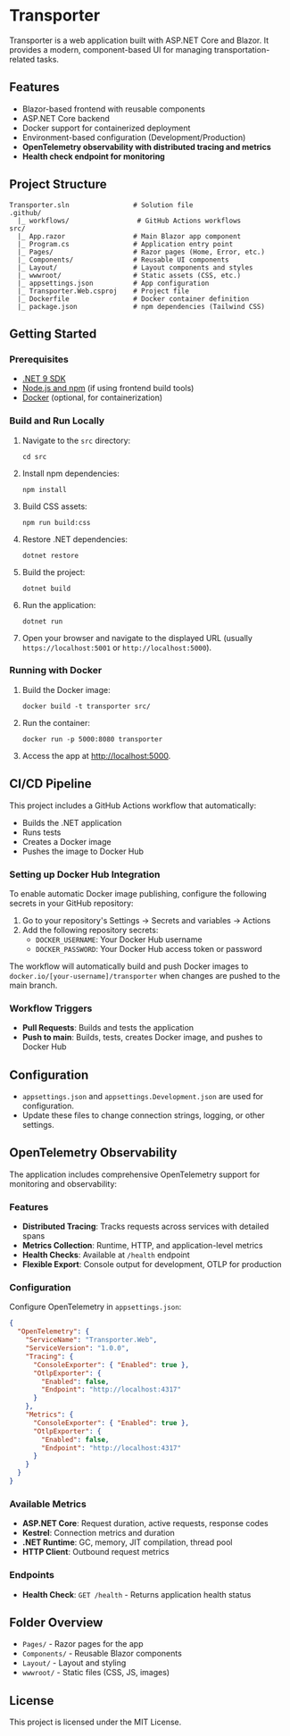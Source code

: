 # Transporter

Transporter is a web application built with ASP.NET Core and Blazor. It provides a modern, component-based UI for managing transportation-related tasks.

## Features
- Blazor-based frontend with reusable components
- ASP.NET Core backend
- Docker support for containerized deployment
- Environment-based configuration (Development/Production)
- **OpenTelemetry observability with distributed tracing and metrics**
- **Health check endpoint for monitoring**

## Project Structure
```
Transporter.sln                # Solution file
.github/
  |_ workflows/                 # GitHub Actions workflows
src/
  |_ App.razor                 # Main Blazor app component
  |_ Program.cs                # Application entry point
  |_ Pages/                    # Razor pages (Home, Error, etc.)
  |_ Components/               # Reusable UI components
  |_ Layout/                   # Layout components and styles
  |_ wwwroot/                  # Static assets (CSS, etc.)
  |_ appsettings.json          # App configuration
  |_ Transporter.Web.csproj    # Project file
  |_ Dockerfile                # Docker container definition
  |_ package.json              # npm dependencies (Tailwind CSS)
```

## Getting Started

### Prerequisites
- [.NET 9 SDK](https://dotnet.microsoft.com/download)
- [Node.js and npm](https://nodejs.org/) (if using frontend build tools)
- [Docker](https://www.docker.com/) (optional, for containerization)

### Build and Run Locally
1. Navigate to the `src` directory:
   ```pwsh
   cd src
   ```
2. Install npm dependencies:
   ```pwsh
   npm install
   ```
3. Build CSS assets:
   ```pwsh
   npm run build:css
   ```
4. Restore .NET dependencies:
   ```pwsh
   dotnet restore
   ```
5. Build the project:
   ```pwsh
   dotnet build
   ```
6. Run the application:
   ```pwsh
   dotnet run
   ```
7. Open your browser and navigate to the displayed URL (usually `https://localhost:5001` or `http://localhost:5000`).

### Running with Docker
1. Build the Docker image:
   ```pwsh
   docker build -t transporter src/
   ```
2. Run the container:
   ```pwsh
   docker run -p 5000:8080 transporter
   ```
3. Access the app at [http://localhost:5000](http://localhost:5000).

## CI/CD Pipeline

This project includes a GitHub Actions workflow that automatically:
- Builds the .NET application
- Runs tests
- Creates a Docker image
- Pushes the image to Docker Hub

### Setting up Docker Hub Integration

To enable automatic Docker image publishing, configure the following secrets in your GitHub repository:

1. Go to your repository's Settings → Secrets and variables → Actions
2. Add the following repository secrets:
   - `DOCKER_USERNAME`: Your Docker Hub username
   - `DOCKER_PASSWORD`: Your Docker Hub access token or password

The workflow will automatically build and push Docker images to `docker.io/[your-username]/transporter` when changes are pushed to the main branch.

### Workflow Triggers

- **Pull Requests**: Builds and tests the application
- **Push to main**: Builds, tests, creates Docker image, and pushes to Docker Hub

## Configuration
- `appsettings.json` and `appsettings.Development.json` are used for configuration.
- Update these files to change connection strings, logging, or other settings.

## OpenTelemetry Observability

The application includes comprehensive OpenTelemetry support for monitoring and observability:

### Features
- **Distributed Tracing**: Tracks requests across services with detailed spans
- **Metrics Collection**: Runtime, HTTP, and application-level metrics
- **Health Checks**: Available at `/health` endpoint
- **Flexible Export**: Console output for development, OTLP for production

### Configuration
Configure OpenTelemetry in `appsettings.json`:
```json
{
  "OpenTelemetry": {
    "ServiceName": "Transporter.Web",
    "ServiceVersion": "1.0.0",
    "Tracing": {
      "ConsoleExporter": { "Enabled": true },
      "OtlpExporter": { 
        "Enabled": false,
        "Endpoint": "http://localhost:4317"
      }
    },
    "Metrics": {
      "ConsoleExporter": { "Enabled": true },
      "OtlpExporter": { 
        "Enabled": false,
        "Endpoint": "http://localhost:4317"
      }
    }
  }
}
```

### Available Metrics
- **ASP.NET Core**: Request duration, active requests, response codes
- **Kestrel**: Connection metrics and duration
- **.NET Runtime**: GC, memory, JIT compilation, thread pool
- **HTTP Client**: Outbound request metrics

### Endpoints
- **Health Check**: `GET /health` - Returns application health status

## Folder Overview
- `Pages/` - Razor pages for the app
- `Components/` - Reusable Blazor components
- `Layout/` - Layout and styling
- `wwwroot/` - Static files (CSS, JS, images)

## License
This project is licensed under the MIT License.
